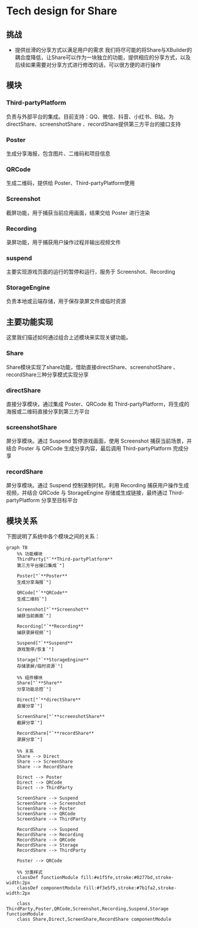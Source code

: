 # Tech design for Share
## 挑战
* 提供丝滑的分享方式以满足用户的需求
    我们将尽可能的将Share与XBuilder的耦合度降低，让Share可以作为一块独立的功能，提供相应的分享方式，以及后续如果需要对分享方式进行修改的话，可以很方便的进行操作
## 模块
### Third-partyPlatform
负责与外部平台的集成。目前支持：QQ、微信、抖音、小红书、B站。为directShare、screenshotShare 、recordShare提供第三方平台的接口支持
### Poster
生成分享海报，包含图片、二维码和项目信息
### QRCode
生成二维码，提供给 Poster、Third-partyPlatform使用
### Screenshot
截屏功能，用于捕获当前应用画面，结果交给 Poster 进行渲染
### Recording
录屏功能，用于捕获用户操作过程并输出视频文件
### suspend
主要实现游戏页面的运行的暂停和运行，服务于 Screenshot、Recording
### StorageEngine
负责本地或云端存储，用于保存录屏文件或临时资源

## 主要功能实现
这里我们描述如何通过组合上述模块来实现关键功能。
### Share
Share模块实现了share功能，借助直接directShare、screenshotShare 、recordShare三种分享模式实现分享
### directShare
直接分享模块，通过集成 Poster、QRCode 和 Third-partyPlatform，将生成的海报或二维码直接分享到第三方平台
### screenshotShare
屏分享模块。通过 Suspend 暂停游戏画面，使用 Screenshot 捕获当前场景，并结合 Poster 与 QRCode 生成分享内容，最后调用 Third-partyPlatform 完成分享
### recordShare
屏分享模块。通过 Suspend 控制录制时机，利用 Recording 捕获用户操作生成视频，并结合 QRCode 与 StorageEngine 存储或生成链接，最终通过 Third-partyPlatform 分享至目标平台
## 模块关系
下图说明了系统中各个模块之间的关系：

```mermaid
graph TB
    %% 功能模块
    ThirdParty["`**Third-partyPlatform**
    第三方平台接口集成`"]

    Poster["`**Poster**
    生成分享海报`"]

    QRCode["`**QRCode**
    生成二维码`"]

    Screenshot["`**Screenshot**
    捕获当前画面`"]

    Recording["`**Recording**
    捕获录屏视频`"]

    Suspend["`**Suspend**
    游戏暂停/恢复`"]

    Storage["`**StorageEngine**
    存储录屏/临时资源`"]

    %% 组件模块
    Share["`**Share**
    分享功能总控`"]

    Direct["`**directShare**
    直接分享`"]

    ScreenShare["`**screenshotShare**
    截屏分享`"]

    RecordShare["`**recordShare**
    录屏分享`"]

    %% 关系
    Share --> Direct
    Share --> ScreenShare
    Share --> RecordShare

    Direct --> Poster
    Direct --> QRCode
    Direct --> ThirdParty

    ScreenShare --> Suspend
    ScreenShare --> Screenshot
    ScreenShare --> Poster
    ScreenShare --> QRCode
    ScreenShare --> ThirdParty

    RecordShare --> Suspend
    RecordShare --> Recording
    RecordShare --> QRCode
    RecordShare --> Storage
    RecordShare --> ThirdParty

    Poster --> QRCode

    %% 分类样式
    classDef functionModule fill:#e1f5fe,stroke:#0277bd,stroke-width:2px
    classDef componentModule fill:#f3e5f5,stroke:#7b1fa2,stroke-width:2px

    class ThirdParty,Poster,QRCode,Screenshot,Recording,Suspend,Storage functionModule
    class Share,Direct,ScreenShare,RecordShare componentModule
```
